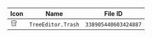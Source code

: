 | Icon | Name | File ID |
| ---  | ---  | ---     |
| ![](TreeEditor.Trash.png) | `TreeEditor.Trash` | `338905440603424887` |
